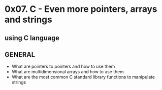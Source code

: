 # 0x07. C - Even more pointers, arrays and strings

## using C language

## GENERAL
- What are pointers to pointers and how to use them
- What are multidimensional arrays and how to use them
- What are the most common C standard library functions to manipulate strings
